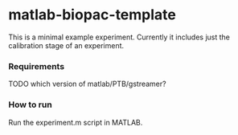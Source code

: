 # matlab-biopac-template
This is a minimal example experiment. Currently it includes just the calibration stage of an experiment.

### Requirements
TODO which version of matlab/PTB/gstreamer?

### How to run
Run the experiment.m script in MATLAB.
